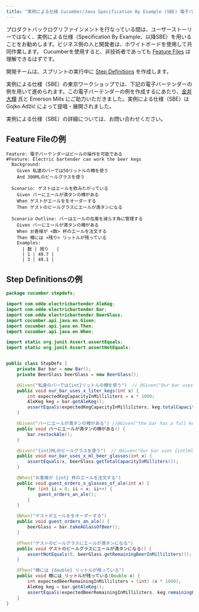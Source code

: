 ```yaml
---
title: "実例による仕様 Cucumber/Java Specification By Example (SBE) 電子バーテンダー"
---
```


プロダクトバックログリファインメントを行なっている間は、ユーザーストーリーではなく、実例による仕様（Specification By
Example、以降SBE）を用いることをお勧めします。ビジネス側の人と開発者は、ホワイトボードを使用して共同作業します。 Cucumberを使用すると、非技術者であっても [Feature Files](#feature-fileの例)
は理解できるはずです。

開発チームは、スプリントの実行中に [Step Definitions](#step-definitionsの例) を作成します。

実例による仕様（SBE）の東京ワークショップでは、下記の電子バーテンダーの例を用いて進められます。この電子バーテンダーの例を作成するにあたり、[金井
大輝](https://www.odd-e.jp/team_06/) 氏と Emerson Mills
にご助力いただきました。実例による仕様（SBE）は Gojko Adžić によって提唱・展開されました。

実例による仕様（SBE）の詳細については、お問い合わせください。

## Feature Fileの例

~~~ Gherkin
Feature: 電子バーテンダーはビールの操作を可能である
#Feature: Electric bartender can work the beer kegs
  Background:
    Given 私達のバーでは50リットルの樽を使う
    And 300MLのビールグラスを使う

  Scenario: ゲストはエールを飲みたがっている
    Given バーにエールが満タンの樽がある
    When ゲストがエールををオーダーする
    Then ゲストのビールグラスにエールが満タンになる

  Scenario Outline: バーはエールの在庫を減らす為に管理する
    Given バーにエールが満タンの樽がある
    When お客様が <数> 杯のエールを注文する
    Then 樽には <残り> リットルが残っている
    Examples:
      | 数 | 残り   |
      | 1 | 49.7 |
      | 3 | 49.1 |

~~~

## Step Definitionsの例
~~~ Java
package cucumber.stepdefs;

import com.odde.electricbartender.AleKeg;
import com.odde.electricbartender.Bar;
import com.odde.electricbartender.BeerGlass;
import cucumber.api.java.en.Given;
import cucumber.api.java.en.Then;
import cucumber.api.java.en.When;

import static org.junit.Assert.assertEquals;
import static org.junit.Assert.assertNotEquals;


public class StepDefs {
    private Bar bar = new Bar();
    private BeerGlass beerGlass = new BeerGlass();

    @Given("私達のバーでは{int}リットルの樽を使う")  // @Given("Our bar uses {int} liter kegs")
    public void our_bar_uses_x_liter_kegs(int x) {
        int expectedKegCapacityInMilliliters = x * 1000;
        AleKeg keg = bar.getAleKeg();
        assertEquals(expectedKegCapacityInMilliliters, keg.totalCapacityInMilliliters());
    }

    @Given("バーにエールが満タンの樽がある") //@Given("the bar has a full keg of ale")
    public void バーにエールが満タンの樽がある() {
        bar.restockAle();
    }

    @Given("{int}MLのビールグラスを使う")  // @Given("Our bar uses {int}ml beer glasses")
    public void our_bar_uses_x_ml_beer_glasses(int x) {
        assertEquals(x, beerGlass.getTotalCapacityInMilliters());
    }

    @When("お客様が {int} 杯のエールを注文する")
    public void guest_orders_x_glasses_of_ale(int x) {
        for (int ii = 0; ii < x; ii++) {
            guest_orders_an_ale();
        }
    }

    @When("ゲストがエールををオーダーする")
    public void guest_orders_an_ale() {
        beerGlass = bar.takeAGlassOfBeer();
    }

    @Then("ゲストのビールグラスにエールが満タンになる")
    public void ゲストのビールグラスにエールが満タンになる() {
        assertNotEquals(0, beerGlass.getRemainingBeerInMilliliters());
    }

    @Then("樽には {double} リットルが残っている")
    public void 樽には_リットルが残っている(Double x) {
        int expectedBeerRemainingInMilliliters = (int) (x * 1000);
        AleKeg keg = bar.getAleKeg();
        assertEquals(expectedBeerRemainingInMilliliters, keg.remainingBeerInMilliliters());
    }
}
~~~
